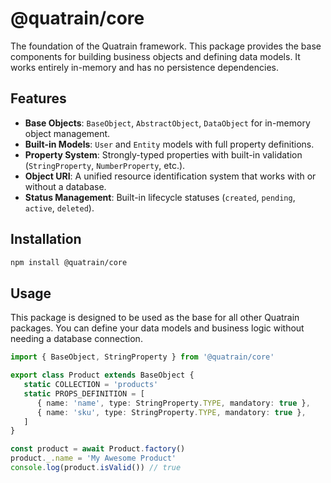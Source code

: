 # @quatrain/core

The foundation of the Quatrain framework. This package provides the base components for building business objects and defining data models. It works entirely in-memory and has no persistence dependencies.

## Features

-  **Base Objects**: `BaseObject`, `AbstractObject`, `DataObject` for in-memory object management.
-  **Built-in Models**: `User` and `Entity` models with full property definitions.
-  **Property System**: Strongly-typed properties with built-in validation (`StringProperty`, `NumberProperty`, etc.).
-  **Object URI**: A unified resource identification system that works with or without a database.
-  **Status Management**: Built-in lifecycle statuses (`created`, `pending`, `active`, `deleted`).

## Installation

```bash
npm install @quatrain/core
```

## Usage

This package is designed to be used as the base for all other Quatrain packages. You can define your data models and business logic without needing a database connection.

```typescript
import { BaseObject, StringProperty } from '@quatrain/core'

export class Product extends BaseObject {
   static COLLECTION = 'products'
   static PROPS_DEFINITION = [
      { name: 'name', type: StringProperty.TYPE, mandatory: true },
      { name: 'sku', type: StringProperty.TYPE, mandatory: true },
   ]
}

const product = await Product.factory()
product._.name = 'My Awesome Product'
console.log(product.isValid()) // true
```
